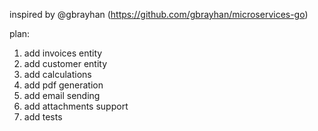 
inspired by @gbrayhan (https://github.com/gbrayhan/microservices-go)

plan:
1. add invoices entity  
2. add customer entity 
3. add calculations
4. add pdf generation 
5. add email sending 
6. add attachments support
7. add tests